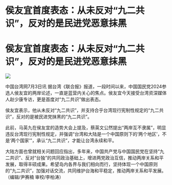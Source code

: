# 侯友宜首度表态：从未反对“九二共识”，反对的是民进党恶意抹黑

# 侯友宜首度表态：从未反对“九二共识”，反对的是民进党恶意抹黑

![](https://inews.gtimg.com/newsapp_bt/0/15811320847/1000)

中国台湾网7月3日讯
据台湾《联合报》报道，一段时间以来，中国国民党2024参选人侯友宜的两岸论述，一直是蓝营内关心的焦点。侯友宜今天接受台湾资深媒体人赵少康专访，更是首度对“九二共识”做出表态。

侯友宜表示，他从未反对“九二共识”，并支持合乎台湾现行宪制性规定的“九二共识”，反对的是被民进党抹黑的“九二共识”。

此前，马英九在侯友宜的造势大会上提及，蔡英文公然提出“两岸互不隶属”，明显违反台湾现行宪制性规定，并强调“台湾和大陆是一个中国原则下的‘两个地区’，不是‘两个国家’”，承认“九二共识”，才能让台湾永续和平。

大陆方面也曾就相关问题回应指出，多年来，中国共产党与中国国民党在坚持“九二共识”、反对“台独”的共同政治基础上，增进两党政治互信，推动两岸关系和平发展，取得丰硕成果。希望岛内各界与我们相向而行，坚持体现一个中国原则的“九二共识”，加强对话交流，共同维护台海和平稳定，推动两岸关系和平发展。（编辑/尹赛楠
审校/李柏涛）

